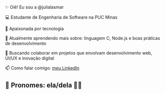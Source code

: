 ✨ Oiê! Eu sou a @julialasmar

💻 Estudante de Engenharia de Software na PUC Minas

🎨 Apaixonada por tecnologia

🌱 Atualmente aprendendo mais sobre: linguagem C, Node.js e boas práticas de desenvolvimento

🤝 Buscando colaborar em projetos que envolvam desenvolvimento web, UI/UX e inovação digital  

📫 Como falar comigo: [meu LinkedIn](https://www.linkedin.com/in/seu-usuario-aqui)

🌸 Pronomes: ela/dela 💅✨  
---

